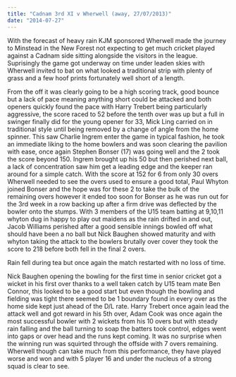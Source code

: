 ```yaml
---
title: "Cadnam 3rd XI v Wherwell (away, 27/07/2013)"
date: "2014-07-27"
---
```


With the forecast of heavy rain KJM sponsored Wherwell made the journey to Minstead in the New Forest not expecting to get much cricket played against a Cadnam side sitting alongside the visitors in the league. Suprisingly the game got underway on time under leaden skies with Wherwell invited to bat on what looked a traditional strip with plenty of grass and a few hoof prints fortunately well short of a length.

From the off it was clearly going to be a high scoring track, good bounce but a lack of pace meaning anything short could be attacked and both openers quickly found the pace with Harry Trebert being particularly aggressive, the score raced to 52 before the tenth over was up but a full in swinger finally did for the young opener for 33, Mick Ling carried on in traditional style until being removed by a change of angle from the home spinner. This saw Charlie Ingrem enter the game in typical fashion, he took an immediate liking to the home bowlers and was soon clearing the pavilion with ease, once again Stephen Bonser (17) was going well and the 2 took the score beyond 150. Ingrem brought up his 50 but then perished next ball, a lack of concentration saw him get a leading edge and the keeper ran around for a simple catch. With the score at 152 for 6 from only 30 overs Wherwell needed to see the overs used to ensure a good total, Paul Whyton joined Bonser and the hope was for these 2 to take the bulk of the remaining overs however it ended too soon for Bonser as he was run out for the 3rd week in a row backing up after a firm drive was deflected by the bowler onto the stumps. With 3 members of the U15 team batting at 9,10,11 whyton dug in happy to play out maidens as the rain drifted in and out, Jacob Williams perished after a good sensible innings bowled off what should have been a no ball but Nick Baughen showed maturity and with whyton taking the attack to the bowlers brutally over cover they took the score to 218 before both fell in the final 2 overs.

Rain fell during tea but once again the match restarted with no loss of time.

Nick Baughen opening the bowling for the first time in senior cricket got a wicket in his first over thanks to a well taken catch by U15 team mate Ben Connor, this looked to be a good start but even though the bowling and fielding was tight there seemed to be 1 boundary found in every over as the home side kept just ahead of the D/L rate. Harry Trebert once again lead the attack well and got reward in his 5th over, Adam Cook was once again the most successful bowler with 2 wickets from his 10 overs but with steady rain falling and the ball turning to soap the batters took control, edges went into gaps or over head and the runs kept coming. It was no surprise when the winning run was squirted through the offside with 7 overs remaining. Wherwell though can take much from this performance, they have played worse and won and with 5 player 16 and under the nucleus of a strong squad is clear to see.
